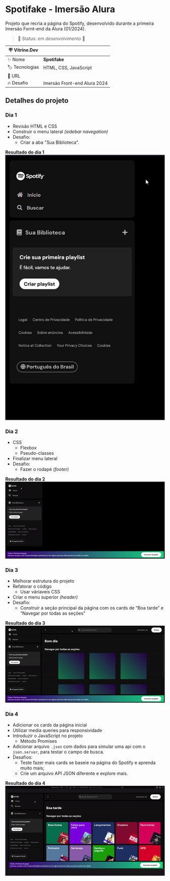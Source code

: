 # Spotifake - Imersão Alura

Projeto que recria a página do Spotify, desenvolvido durante a primeira Imersão Fornt-end da Alura (01/2024).

> 🚧 Status: *em desenvolvimento* 🚧

| :placard: Vitrine.Dev |     |
| -------------  | --- |
| :sparkles: Nome        | **Spotifake**
| :label: Tecnologias | HTML, CSS, JavaScript
| :rocket: URL         | 
| :fire: Desafio     | Imersão Front-end Alura 2024

<!-- Inserir imagem com a #vitrinedev ao final do link -->
<!-- ![](https://via.placeholder.com/1200x500.png?text=imagem+lindona+do+meu+projeto#vitrinedev) -->

## Detalhes do projeto

### Dia 1

- Revisão HTML e CSS
- Construir o menu lateral *(sidebar navegation)*
- Desafio:
  - Criar a aba "Sua Biblioteca".

**Resultado do dia 1**  
![](./src/assets/img/img-readme/resultado-dia-1.gif)

### Dia 2
- CSS
  - Flexbox
  - Pseudo-classes
- Finalizar menu lateral
- Desafio:
  - Fazer o rodapé *(footer)*

**Resultado do dia 2**  
![](./src/assets/img/img-readme/resultado-dia-2.gif)

### Dia 3
- Melhorar estrutura do projeto
- Refatorar o código
  - Usar váriaveis CSS
- Criar o menu superior *(header)*
- Desafio:
  - Construir a seção principal da página com os cards de “Boa tarde” e “Navegar por todas as seções”

**Resultado do dia 3**  
![](./src/assets/img/img-readme/resultado-dia-3.gif)

### Dia 4
- Adicionar os cards da página inicial
- Utilizar media queries para responsividade
- Introduzir o JavaScript no projeto
  - Método Promises
- Adicionar arquivo `.json` com dados para simular uma api com o `json.server`, para testar o campo de busca.
- Desafios:
  - Teste fazer mais cards se baseie na página do Spotify e aprenda muito mais;
  - Crie um arquivo API JSON diferente e explore mais.

**Resultado do dia 4**  
![](./src/assets/img/img-readme/resultado-dia-4.gif)
